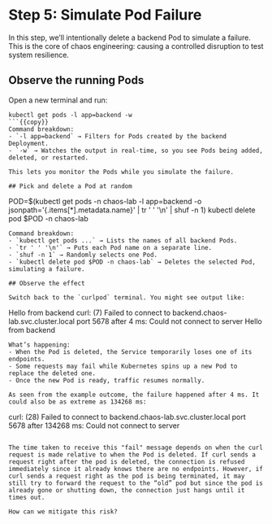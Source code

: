 # Step 5: Simulate Pod Failure

In this step, we’ll intentionally delete a backend Pod to simulate a failure. This is the core of chaos engineering: causing a controlled disruption to test system resilience.

## Observe the running Pods

Open a new terminal and run:
```
kubectl get pods -l app=backend -w
```{{copy}}
Command breakdown:
- `-l app=backend` → Filters for Pods created by the backend Deployment.
- `-w` → Watches the output in real-time, so you see Pods being added, deleted, or restarted.

This lets you monitor the Pods while you simulate the failure.

## Pick and delete a Pod at random
```
POD=$(kubectl get pods -n chaos-lab -l app=backend -o jsonpath='{.items[*].metadata.name}' | tr ' ' '\n' | shuf -n 1)
kubectl delete pod $POD -n chaos-lab
```{{copy}}
Command breakdown:
- `kubectl get pods ...` → Lists the names of all backend Pods.
- `tr ' ' '\n'` → Puts each Pod name on a separate line.
- `shuf -n 1` → Randomly selects one Pod.
- `kubectl delete pod $POD -n chaos-lab` → Deletes the selected Pod, simulating a failure.

## Observe the effect

Switch back to the `curlpod` terminal. You might see output like:
```
Hello from backend
curl: (7) Failed to connect to backend.chaos-lab.svc.cluster.local port 5678 after 4 ms: Could not connect to server
Hello from backend
```
What’s happening:
- When the Pod is deleted, the Service temporarily loses one of its endpoints.
- Some requests may fail while Kubernetes spins up a new Pod to replace the deleted one.
- Once the new Pod is ready, traffic resumes normally.

As seen from the example outcome, the failure happened after 4 ms. It could also be as extreme as 134268 ms:
```
curl: (28) Failed to connect to backend.chaos-lab.svc.cluster.local port 5678 after 134268 ms: Could not connect to server
```

The time taken to receive this "fail" message depends on when the curl request is made relative to when the Pod is deleted. If curl sends a request right after the pod is deleted, the connection is refused immediately since it already knows there are no endpoints. However, if curl sends a request right as the pod is being terminated, it may still try to forward the request to the “old” pod but since the pod is already gone or shutting down, the connection just hangs until it times out.

How can we mitigate this risk?